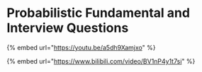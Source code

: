 # Probabilistic Fundamental and Interview Questions

{% embed url="https://youtu.be/a5dh9Xamjxo" %}

{% embed url="https://www.bilibili.com/video/BV1nP4y1t7si" %}

